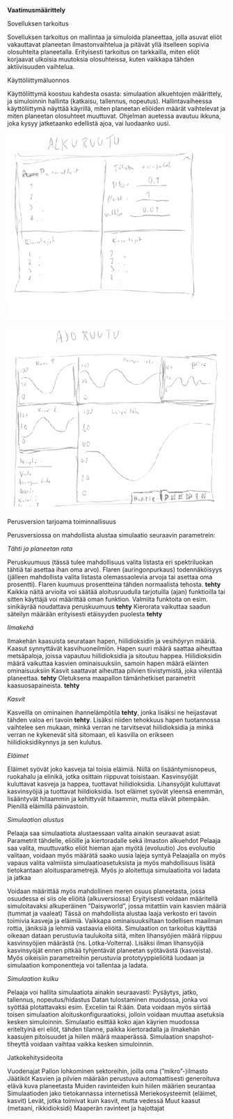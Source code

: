 **Vaatimusmäärittely**
 
 
Sovelluksen tarkoitus

Sovelluksen tarkoitus on mallintaa ja simuloida planeettaa, jolla asuvat eliöt vakauttavat planeetan ilmastonvaihtelua ja pitävät yllä itselleen sopivia olosuhteita planeetalla. Erityisesti tarkoitus on tarkkailla, miten eliöt korjaavat ulkoisia muutoksia olosuhteissa, kuten vaikkapa tähden aktiivisuuden vaihtelua.

Käyttöliittymäluonnos

Käyttöliittymä koostuu kahdesta osasta: simulaation alkuehtojen määrittely, ja simuloinnin hallinta (katkaisu, tallennus, nopeutus). Hallintavaiheessa käyttöliittymä näyttää käyrillä, miten planeetan eliöiden määrät vaihtelevat ja miten planeetan olosuhteet muuttuvat. Ohjelman auetessa avautuu ikkuna, joka kysyy jatketaanko edellistä ajoa, vai luodaanko uusi.

![Alkuruutu](https://github.com/rasse3/ot-harjoitustyo/blob/master/DaisySim/Dokumentaatio/kuvat/alkuruutu.bmp)

![Ajoruutu](https://github.com/rasse3/ot-harjoitustyo/blob/master/DaisySim/Dokumentaatio/kuvat/ajoruutu.bmp)


Perusversion tarjoama toiminnallisuus

Perusversiossa on mahdollista alustaa simulaatio seuraavin parametrein:

*Tähti ja planeetan rata*

Peruskuumuus (tässä tulee mahdollisuus valita listasta eri spektriluokan tähtiä tai asettaa ihan oma arvo). 
Flaren (auringonpurkaus) todennäköisyys (jälleen mahdollista valita listasta olemassaolevia arvoja tai asettaa oma prosentti).
Flaren kuumuus prosentteina tähden normaalista tehosta. **tehty**
Kaikkia näitä arvioita voi säätää aloitusruudulla tarjotuilla (ajan) funktioilla tai sitten käyttäjä voi määrittää oman funktion.
Valmiita funktoita on esim. sinikäyrää noudattava peruskuumuus **tehty**
Kierorata vaikuttaa saadun säteilyn määrään erityisesti etäisyyden puolesta **tehty**

*Ilmakehä*

Ilmakehän kaasuista seurataan hapen, hiilidioksidin ja vesihöyryn määriä. 
Kaasut synnyttävät kasvihuoneilmiön. 
Hapen suuri määrä saattaa aiheuttaa metsäpaloja, joissa vapautuu hiilidioksidia ja sitoutuu happea. Hiilidioksidin määrä vaikuttaa kasvien ominaisuuksiin, samoin hapen määrä eläinten ominaisuuksiin
Kasvit saattavat aiheuttaa pilvien tiivistymistä, joka viilentää planeettaa. **tehty**
Oletuksena maapallon tämänhetkiset parametrit kaasuosapaineista. **tehty**


*Kasvit*

Kasveilla on ominainen ihannelämpötila **tehty**, jonka lisäksi ne heijastavat tähden valoa eri tavoin **tehty**. Lisäksi niiden tehokkuus hapen tuotannossa vaihtelee sen mukaan, minkä verran ne tarvitsevat hiilidioksidia ja minkä verran ne kykenevät sitä sitomaan, eli kasvilla on erikseen hiilidioksidikynnys ja sen kulutus.

*Eläimet*

Eläimet syövät joko kasveja tai toisia eläimiä. Niillä on lisääntymisnopeus, ruokahalu ja elinikä, jotka osittain riippuvat toisistaan.
Kasvinsyöjät kuluttavat kasveja ja happea, tuottavat hiilidioksidia. Lihansyöjät kuluttavat kasvinsyöjiä ja tuottavat hiildioksidia.
Isot eläimet syövät yleensä enemmän, lisääntyvät hitaammin ja kehittyvät hitaammin, mutta elävät pitempään.
Pienillä eläimillä päinvastoin.



*Simulaation alustus*

Pelaaja saa simulaatiota alustaessaan valita ainakin seuraavat asiat:
Parametrit tähdelle, eliöille ja kiertoradalle sekä ilmaston alkuehdot
Pelaaja saa valita, muuttuvatko eliöt hieman ajan myötä (evoluutio)
Jos evoluutio valitaan, voidaan myös määrätä saako uusia lajeja syntyä
Pelaajalla on myös vapaus valita valmiista simulaatioasetuksista ja myös mahdollisuus lisätä tietokantaan aloitusparametrejä. Myös jo aloitettuja simulaatioita voi ladata ja jatkaa

Voidaan määrittää myös mahdollinen meren osuus planeetasta, jossa osuudessa ei siis ole eliöitä (alkuversiossa)
Eryityisesti voidaan määritellä simuloitavaksi alkuperäinen ”Daisyworld”, jossa mitattiin vain kasvien määriä (tummat ja vaaleat)
Tässä on mahdollista alustaa laaja verkosto eri tavoin toimivia kasveja ja eläimiä. Vaikkapa ominaisuuksiltaan todellisen maailman rottia, jäniksiä ja lehmiä vastaavia eliöitä.
Simulaation on tarkoitus käyttää oikeaan dataan perustuvia taulukoita siitä, miten lihansyöjien määrä riippuu kasvinsyöjien määrästä (ns. Lotka-Volterra). Lisäksi ilman lihansyöjiä kasvinsyöjät ennen pitkää tyhjentävät planeetan syötävästä (kasveista). Myös oikeisiin parametreihin perustuvia prototyyppieliöitä luodaan ja simulaation komponentteja voi tallentaa ja ladata.

*Simulaation kulku*

Pelaaja voi hallita simulaatiota ainakin seuraavasti:
Pysäytys, jatko, tallennus, nopeutus/hidastus
Datan tulostaminen muodossa, jonka voi syöttää plotattavaksi esim. Exceliin tai R:ään.
Data voidaan myös siirtää toisen simulaation aloituskonfiguraatioksi, jolloin voidaan muuttaa asetuksia kesken simuloinnin. 
Simulaatio esittää koko ajan käyrien muodossa eriteltyinä eri eliöt, tähden tilanne, paikka kiertoradalla ja ilmakehän kaasujen pitoisuudet ja hiilen määrä maaperässä.
Simulaation snapshot-tiheyttä voidaan vaihtaa vaikka kesken simuloinnin.



Jatkokehitysideoita

Vuodenajat
Pallon lohkominen sektoreihin, joilla oma (”mikro”-)ilmasto
Jäätiköt
Kasvien ja pilvien määrään perustuva automaattisesti generoituva elävä kuva planeetasta
Muiden ravinteiden kuin hiilen määrien seurantaa
Simulaatioden jako tietokannassa internetissä
Meriekosysteemit (eläimet, kasvit)
Levät, jotka toimivat kuin kasvit, mutta vedessä
Muut kaasut (metaani, rikkidioksidi)
Maaperän ravinteet ja hajottajat



